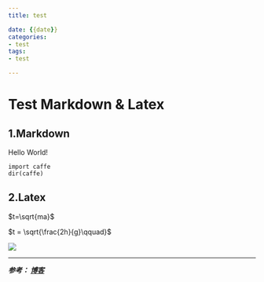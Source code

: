 ```yaml
---
title: test

date: {{date}}
categories:
- test
tags:
- test

---
```



# Test Markdown & Latex #
## 1.Markdown ##
Hello World!

    import caffe
    dir(caffe)

## 2.Latex ##

$t=\sqrt{ma}$

$t = \sqrt{\frac{2h}{g}\qquad}$



![](https://i.loli.net/2019/09/23/pnXYRj5ilK2NEBy.png)

---
***参考：
[博客](https://blog.51cto.com/yucanghai/1715170)***
